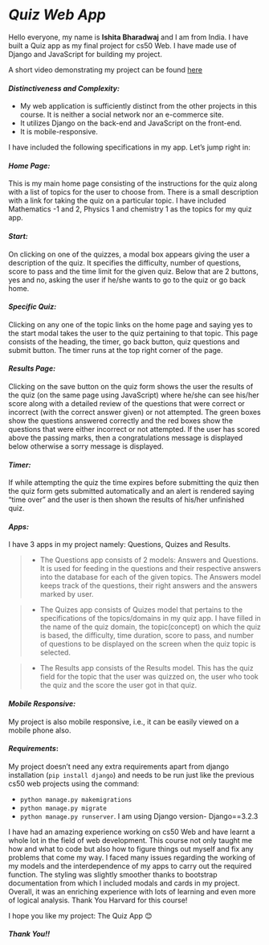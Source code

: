 # ***Quiz Web App***

Hello everyone, my name is **Ishita Bharadwaj** and I am from India. I have built a Quiz app as my final project for cs50 Web. I have made use of Django and JavaScript for building my project. 

A short video demonstrating my project can be found [here](https://www.youtube.com/watch?v=hbVRXIEa-x8)

#### ***Distinctiveness and Complexity:***
-	My web application is sufficiently distinct from the other projects in this course. It is neither a social network nor an e-commerce site. 
-	It utilizes Django on the back-end and JavaScript on the front-end.
-	It is mobile-responsive.


I have included the following specifications in my app. Let’s jump right in:

#### ***Home Page:***
   This is my main home page consisting of the instructions for the quiz along with a list of topics for the user to choose from. There is a small description with a link for taking the quiz on a particular topic. I have included Mathematics -1 and 2, Physics 1 and chemistry 1 as the topics for my quiz app.

#### ***Start:***
  On clicking on one of the quizzes, a modal box appears giving the user a description of the quiz. It specifies the difficulty, number of questions, score to pass and the time limit for the given quiz. Below that are 2 buttons, yes and no, asking the user if he/she wants to go to the quiz or go back home.

#### ***Specific Quiz:***
   Clicking on any one of the topic links on the home page and saying yes to the start modal takes the user to the quiz pertaining to that topic.  This page consists of the heading, the timer, go back button, quiz questions and submit button. The timer runs at the top right corner of the page. 

#### ***Results Page:***
   Clicking on the save button on the quiz form shows the user the results of the quiz (on the same page using JavaScript) where he/she can see his/her score along with a detailed review of the questions that were correct or incorrect (with the correct answer given) or not attempted. The green boxes show the questions answered correctly and the red boxes show the questions that were either incorrect or not attempted. If the user has scored above the passing marks, then a congratulations message is displayed below otherwise a sorry message is displayed.

#### ***Timer:***
 If while attempting the quiz the time expires before submitting the quiz then the quiz form gets submitted automatically and an alert is rendered saying “time over” and the user is then shown the results of his/her unfinished quiz. 

#### ***Apps:***
 I have 3 apps in my project namely: Questions, Quizes and Results. 

 > - The Questions app consists of 2 models: Answers and Questions. It is used for feeding in the questions and their respective answers into the database for each of the given topics. The Answers model keeps track of the questions, their right answers and the answers marked by user.

 > - The Quizes app consists of Quizes model that pertains to the specifications of the topics/domains in my quiz app. I have filled in the name of the quiz domain, the topic(concept) on which the quiz is based, the difficulty, time duration, score to pass, and number of questions to be displayed on the screen when the quiz topic is selected.

 > - The Results app consists of the Results model. This has the quiz field for the topic that the user was quizzed on, the user who took the quiz and the score the user got in that quiz.


#### ***Mobile Responsive:***
 My project is also mobile responsive, i.e., it can be easily viewed on a mobile phone also.

#### ***Requirements***: 
My project doesn’t need any extra requirements apart from django installation (`pip install django`) and needs to be run just like the previous cs50 web projects using the command:
- `python manage.py makemigrations`
- `python manage.py migrate`
- `python manage.py runserver`. 
I am using Django version- Django==3.2.3


I have had an amazing experience working on cs50 Web and have learnt a whole lot in the field of web development. This course not only taught me how and what to code but also how to figure things out myself and fix any problems that come my way. I faced many issues regarding the working of my models and the interdependence of my apps to carry out the required function. The styling was slightly smoother thanks to bootstrap documentation from which I included modals and cards in my project. Overall, it was an enriching experience with lots of learning and even more of logical analysis. Thank You Harvard for this course!



I hope you like my project: The Quiz App 😊

##### ***Thank You!!***

